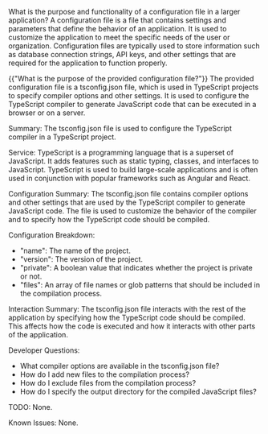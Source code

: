 What is the purpose and functionality of a configuration file in a larger application?
A configuration file is a file that contains settings and parameters that define the behavior of an application. It is used to customize the application to meet the specific needs of the user or organization. Configuration files are typically used to store information such as database connection strings, API keys, and other settings that are required for the application to function properly.

{{"What is the purpose of the provided configuration file?"}}
The provided configuration file is a tsconfig.json file, which is used in TypeScript projects to specify compiler options and other settings. It is used to configure the TypeScript compiler to generate JavaScript code that can be executed in a browser or on a server.

Summary:
The tsconfig.json file is used to configure the TypeScript compiler in a TypeScript project.

Service:
TypeScript is a programming language that is a superset of JavaScript. It adds features such as static typing, classes, and interfaces to JavaScript. TypeScript is used to build large-scale applications and is often used in conjunction with popular frameworks such as Angular and React.

Configuration Summary:
The tsconfig.json file contains compiler options and other settings that are used by the TypeScript compiler to generate JavaScript code. The file is used to customize the behavior of the compiler and to specify how the TypeScript code should be compiled.

Configuration Breakdown:
- "name": The name of the project.
- "version": The version of the project.
- "private": A boolean value that indicates whether the project is private or not.
- "files": An array of file names or glob patterns that should be included in the compilation process.

Interaction Summary:
The tsconfig.json file interacts with the rest of the application by specifying how the TypeScript code should be compiled. This affects how the code is executed and how it interacts with other parts of the application.

Developer Questions:
- What compiler options are available in the tsconfig.json file?
- How do I add new files to the compilation process?
- How do I exclude files from the compilation process?
- How do I specify the output directory for the compiled JavaScript files?

TODO:
None.

Known Issues:
None.